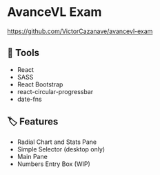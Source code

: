 # AvanceVL Exam

https://github.com/VictorCazanave/avancevl-exam

## 🔧 Tools

- React
- SASS
- React Bootstrap
- react-circular-progressbar
- date-fns


## 🏷️ Features
- Radial Chart and Stats Pane
- Simple Selector (desktop only)
- Main Pane
- Numbers Entry Box (WIP)
